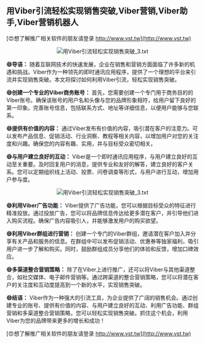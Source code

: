 ## **用Viber引流轻松实现销售突破,Viber营销,Viber助手,Viber营销机器人**

[😍想了解推广相关软件的朋友请登录 http://www.vst.tw](http://www.vst.tw)

 <center><img src="https://vst.tw/MP4/tuiguang/png/2.png" alt="用Viber引流轻松实现销售突破_3.txt"></center>

**😄导语：**
随着互联网技术的快速发展，企业在销售和营销方面面临了许多新的机遇和挑战。Viber作为一种领先的即时通讯应用程序，提供了一个理想的平台来引流并实现销售突破。本文将探讨如何利用Viber引流，轻松实现销售突破。

**😄创建一个专业的Viber商务账号：**
首先，您需要创建一个专门用于商务目的的Viber账号。确保该账号的用户名和头像与您的品牌形象相符，给用户留下良好的第一印象。完善账号信息，包括联系方式、地址等详细信息，以便用户能够与您联系。

**😄提供有价值的内容：**
通过Viber发布有价值的内容，吸引潜在客户的注意力。可以发布产品信息、促销活动、行业洞察、教程等相关内容，以增加用户对您的关注度和兴趣。确保您的内容有趣、实用，并与目标受众密切相关。

**😄与用户建立良好的互动：**
Viber是一个即时通讯应用程序，与用户建立良好的互动至关重要。及时回复用户的消息，提供专业和友好的解答，建立良好的客户关系。您可以定期组织线上活动、投票、问卷调查等形式，与用户进行互动，增加用户参与度。

 <center><img src="https://vst.tw/MP4/tuiguang/png/0.png" alt="用Viber引流轻松实现销售突破_3.txt"></center>

**😄利用Viber广告功能：**
Viber提供了广告功能，您可以根据目标受众的特征进行精准投放。通过投放广告，您可以将品牌信息传达给更多潜在客户，并引导他们进入购买流程。确保广告内容吸引人，并能够激发用户的购买欲望。

**😄利用Viber群组进行营销：**
创建一个专门的Viber群组，邀请潜在客户加入并分享有关产品和服务的信息。在群组中可以发布促销活动、优惠券等独家福利，吸引用户进一步了解和购买。同时，鼓励群组成员分享他们的体验和反馈，增加口碑效应。

**😄多渠道整合营销策略：**
除了在Viber上进行推广，还可以将Viber与其他渠道整合，如社交媒体、电子邮件营销等。通过跨渠道的整合营销策略，您可以将潜在客户的关注度和互动度提高到一个新的水平，实现销售突破。

**😄结语：**
Viber作为一种强大的引流工具，为企业提供了广阔的销售机会。通过创建专业的账号、提供有价值的内容、与用户建立良好的互动、利用广告功能、群组营销和多渠道整合营销策略，您可以轻松实现销售突破。抓住这个机会，利用Viber为您的品牌带来更多的增长和成功！

[😍想了解推广相关软件的朋友请登录 http://www.vst.tw](http://www.vst.tw)



